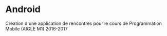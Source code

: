# Android
Création d'une application de rencontres pour le cours de Programmation Mobile (AIGLE M1) 2016-2017
